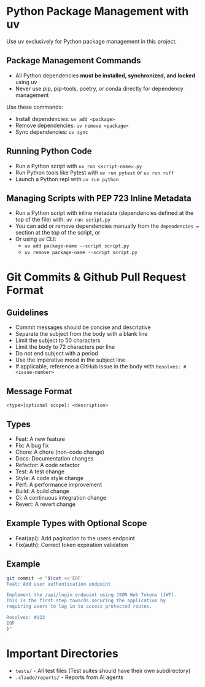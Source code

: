 # Python Package Management with uv

Use uv exclusively for Python package management in this project.

## Package Management Commands

- All Python dependencies **must be installed, synchronized, and locked** using uv
- Never use pip, pip-tools, poetry, or conda directly for dependency management

Use these commands:

- Install dependencies: `uv add <package>`
- Remove dependencies: `uv remove <package>`
- Sync dependencies: `uv sync`

## Running Python Code

- Run a Python script with `uv run <script-name>.py`
- Run Python tools like Pytest with `uv run pytest` or `uv run ruff`
- Launch a Python repl with `uv run python`

## Managing Scripts with PEP 723 Inline Metadata

- Run a Python script with inline metadata (dependencies defined at the top of the file) with: `uv run script.py`
- You can add or remove dependencies manually from the `dependencies =` section at the top of the script, or
- Or using uv CLI:
    - `uv add package-name --script script.py`
    - `uv remove package-name --script script.py`

# Git Commits & Github Pull Request Format

## Guidelines
- Commit messages should be concise and descriptive
- Separate the subject from the body with a blank line
- Limit the subject to 50 characters
- Limit the body to 72 characters per line
- Do not end subject with a period
- Use the imperative mood in the subject line.
- If applicable, reference a GitHub issue in the body with `Resolves: #<issue-number>`

## Message Format
```
<type>[optional scope]: <description>
```

## Types
- Feat: A new feature
- Fix: A bug fix
- Chore: A chore (non-code change)
- Docs: Documentation changes
- Refactor: A code refactor
- Test: A test change
- Style: A code style change
- Perf: A performance improvement
- Build: A build change
- Ci: A continuous integration change
- Revert: A revert change

## Example Types with Optional Scope
- Feat(api): Add pagination to the users endpoint
- Fix(auth): Correct token expiration validation

## Example
```bash
git commit -m "$(cat <<'EOF'
Feat: Add user authentication endpoint

Implement the /api/login endpoint using JSON Web Tokens (JWT).
This is the first step towards securing the application by
requiring users to log in to access protected routes.

Resolves: #123
EOF
)"
```

# Important Directories

- `tests/` - All test files (Test suites should have their own subdirectory)
- `.claude/reports/` - Reports from AI agents